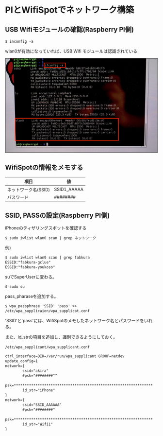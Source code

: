 # PIとWifiSpotでネットワーク構築

## USB Wifiモジュールの確認(Raspberry PI側)

    $ inconfig -a

wlan0が有効になっていれば、USB Wifi モジュールは認識されている

![](/img/dev/pi/pi101.png)

## WifiSpotの情報をメモする

| 項目 | 値 |
| -- | -- |
| ネットワーク名(SSID) | SSID1_AAAAA |
| パスワード | ######## |

## SSID, PASSの設定(Raspberry PI側)

iPhoneのティザリングスポットを確認する

```shell
$ sudo iwlist wlan0 scan | grep ネットワーク
```

例) 

```shell
$ sudo iwlist wlan0 scan | grep fabkura
ESSID:"fabkura-gclue"
ESSID:"fabkura-youkoso"
```

suでSuperUserに変わる。

```shell
$ sudo su
```

pass_pharaseを追加する。    

```shell    
$ wpa_passphrase 'SSID' 'pass' >> /etc/wpa_supplicaion/wpa_supplicat.conf
```

'SSID'と'pass'には、WifiSpotのメモしたネットワーク名とパスワードをいれる。

また、id_strの項目を追加し、識別できるようにしておく。

`/etc/wpa_supplicant/wpa_supplicant.conf`
```
ctrl_interface=DIR=/var/run/wpa_supplicant GROUP=netdev
update_config=1
network={
        ssid="akira"
        #psk="########""
        psk=****************************************************************
        id_str="iPhone"
}
network={
        ssid="SSID_AAAAAA"
        #psk="########"
        psk=****************************************************************
        id_str="Wifi1"
}
```


